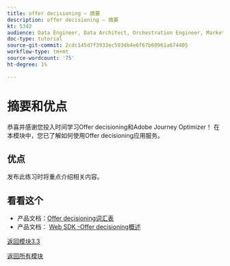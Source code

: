 ```yaml
---
title: offer decisioning — 摘要
description: offer decisioning — 摘要
kt: 5342
audience: Data Engineer, Data Architect, Orchestration Engineer, Marketer
doc-type: tutorial
source-git-commit: 2cdc145d7f3933ec593db4e6f67b60961a674405
workflow-type: tm+mt
source-wordcount: '75'
ht-degree: 1%

---
```


# 摘要和优点

恭喜并感谢您投入时间学习Offer decisioning和Adobe Journey Optimizer！
在本模块中，您已了解如何使用Offer decisioning应用服务。

## 优点

发布此练习时将重点介绍相关内容。

## 看看这个

- 产品文档：[Offer decisioning词汇表](https://experienceleague.adobe.com/docs/journey-optimizer/using/offer-decisioniong/get-started-decision/starting-offer-decisioning.html#glossary?lang=en)
- 产品文档： [Web SDK -Offer decisioning概述](https://experienceleague.adobe.com/docs/experience-platform/edge/personalization/offer-decisioning/offer-decisioning-overview.html?lang=en)

[返回模块3.3](./offer-decisioning.md)

[返回所有模块](../../../overview.md)
